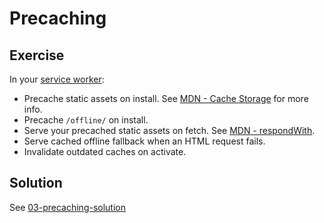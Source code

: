 # Precaching

## Exercise

In your [service worker](src/service-worker.js):

- Precache static assets on install. See [MDN - Cache Storage](https://developer.mozilla.org/en-US/docs/Web/API/CacheStorage) for more info.
- Precache `/offline/` on install.
- Serve your precached static assets on fetch. See [MDN - respondWith](https://developer.mozilla.org/en-US/docs/Web/API/FetchEvent/respondWith).
- Serve cached offline fallback when an HTML request fails.
- Invalidate outdated caches on activate.

## Solution

See [03-precaching-solution](https://github.com/voorhoede/pwa-masterclass-26-01-2018/tree/03-precaching-solution)
